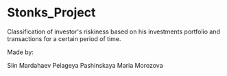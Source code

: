 # Stonks_Project
Classification of investor's riskiness based on his investments portfolio and transactions for a certain period of time.

Made by:

Siin Mardahaev
Pelageya Pashinskaya
Maria Morozova
